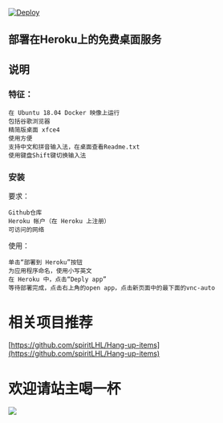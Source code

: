 [![Deploy](https://www.herokucdn.com/deploy/button.svg)](https://heroku.com/deploy)
## 部署在Heroku上的免费桌面服务
## 说明
### 特征：

    在 Ubuntu 18.04 Docker 映像上运行
    包括谷歌浏览器
    精简版桌面 xfce4
    使用方便
    支持中文和拼音输入法，在桌面查看Readme.txt
    使用键盘Shift键切换输入法

### 安装
要求：

    Github仓库
    Heroku 帐户（在 Heroku 上注册）
    可访问的网络

使用：

    单击“部署到 Heroku”按钮
    为应用程序命名，使用小写英文
    在 Heroku 中，点击“Deply app”
    等待部署完成，点击右上角的open app，点击新页面中的最下面的vnc-auto
# 相关项目推荐

[https://github.com/spiritLHL/Hang-up-items](https://github.com/spiritLHL/Hang-up-items)

# 欢迎请站主喝一杯

![](https://i.loli.net/2021/07/15/UPk5VbzAIC6OM7y.jpg)
